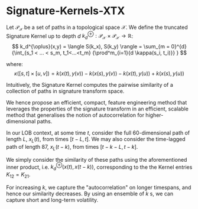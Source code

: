 # Signature-Kernels-XTX

Let $\mathcal{P}_\mathcal{X}$ be a set of paths in a topological space $\mathcal{X}$. We define the truncated Signature Kernel up to depth $d$ $k_d^{\oplus}: \mathcal{P}_\mathcal{X} \times \mathcal{P}_\mathcal{X} \rightarrow \mathbb{R}$:
$$
    k_d^{\oplus}(x,y) = \langle S(k_x), S(k_y) \rangle
    = \sum_{m = 0}^{d}{\int_{s_1 < ... < s_m, t_1<...<t_m} {\prod^m_{i=1}{d \kappa(s_i, t_i)}} }
$$

where:
$$
    \kappa([s,t] \times [u,v]) = k(x(t), y(v)) - k(x(s),y(v)) - k(x(t),y(u)) + k(x(s),y(u))
$$

Intuitively, the Signature Kernel computes the pairwise similarity of a collection of paths in signature transform space.

We hence propose an efficient, compact, feature engineering method that leverages the properties of the signature transform in an efficient, scalable method that generalises the notion of autocorrelation for higher-dimensional paths.

In our LOB context, at some time $t$, consider the full $60$-dimensional path of length $L$, $x_L(t)$, from times $[t-L, t]$. We may also consider the time-lagged path of length 87, $x_L(t-k)$, from times $[t-k-L, t-k]$.

We simply consider the similarity of these paths using the aforementioned inner product, i.e. $k_d^{\oplus}(x(t),x(t-k))$, corresponding to the the Kernel entries $K_{12} = K_{21}$.

For increasing $k$, we capture the "autocorrelation" on longer timespans, and hence our similarity decreases. By using an ensemble of $k$ s, we can capture short and long-term volatility. 

